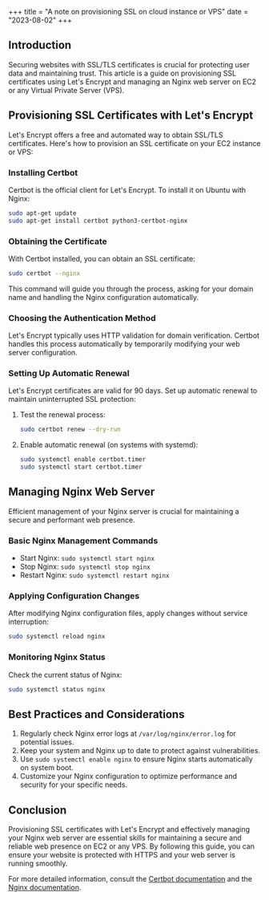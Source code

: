 +++
title = "A note on provisioning SSL on cloud instance or VPS"
date = "2023-08-02"
+++

## Introduction

Securing websites with SSL/TLS certificates is crucial for protecting user data and maintaining trust. This article is a guide on provisioning SSL certificates using Let's Encrypt and managing an Nginx web server on EC2 or any Virtual Private Server (VPS).

## Provisioning SSL Certificates with Let's Encrypt

Let's Encrypt offers a free and automated way to obtain SSL/TLS certificates. Here's how to provision an SSL certificate on your EC2 instance or VPS:

### Installing Certbot

Certbot is the official client for Let's Encrypt. To install it on Ubuntu with Nginx:

```bash
sudo apt-get update
sudo apt-get install certbot python3-certbot-nginx
```

### Obtaining the Certificate

With Certbot installed, you can obtain an SSL certificate:

```bash
sudo certbot --nginx
```

This command will guide you through the process, asking for your domain name and handling the Nginx configuration automatically.

### Choosing the Authentication Method

Let's Encrypt typically uses HTTP validation for domain verification. Certbot handles this process automatically by temporarily modifying your web server configuration.

### Setting Up Automatic Renewal

Let's Encrypt certificates are valid for 90 days. Set up automatic renewal to maintain uninterrupted SSL protection:

1. Test the renewal process:
   ```bash
   sudo certbot renew --dry-run
   ```

2. Enable automatic renewal (on systems with systemd):
   ```bash
   sudo systemctl enable certbot.timer
   sudo systemctl start certbot.timer
   ```

## Managing Nginx Web Server

Efficient management of your Nginx server is crucial for maintaining a secure and performant web presence.

### Basic Nginx Management Commands

- Start Nginx: `sudo systemctl start nginx`
- Stop Nginx: `sudo systemctl stop nginx`
- Restart Nginx: `sudo systemctl restart nginx`

### Applying Configuration Changes

After modifying Nginx configuration files, apply changes without service interruption:

```bash
sudo systemctl reload nginx
```

### Monitoring Nginx Status

Check the current status of Nginx:

```bash
sudo systemctl status nginx
```

## Best Practices and Considerations

1. Regularly check Nginx error logs at `/var/log/nginx/error.log` for potential issues.
2. Keep your system and Nginx up to date to protect against vulnerabilities.
3. Use `sudo systemctl enable nginx` to ensure Nginx starts automatically on system boot.
4. Customize your Nginx configuration to optimize performance and security for your specific needs.

## Conclusion

Provisioning SSL certificates with Let's Encrypt and effectively managing your Nginx web server are essential skills for maintaining a secure and reliable web presence on EC2 or any VPS. By following this guide, you can ensure your website is protected with HTTPS and your web server is running smoothly.

For more detailed information, consult the [Certbot documentation](https://certbot.eff.org/) and the [Nginx documentation](https://nginx.org/en/docs/).
